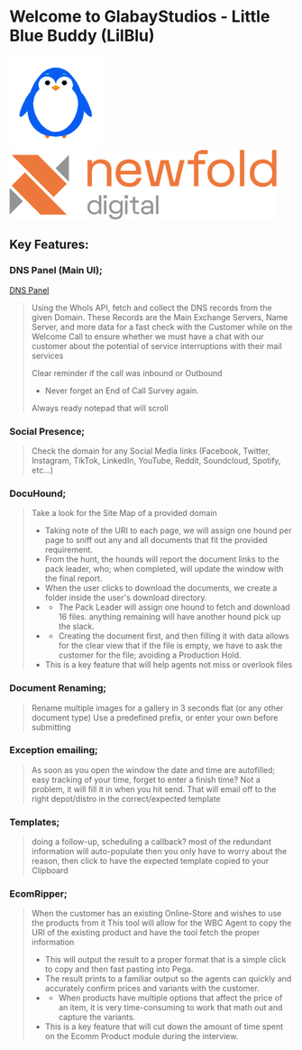 # Welcome to GlabayStudios - Little Blue Buddy (LilBlu)

<img height="164" src="lilblu-large.png" alt="Little Blue Buddy" width="164"/> <img alt="Newfold Digital" height="123" src="newfold-asset-logo.png" width="474"/>

## **Key Features:**

### DNS Panel (Main UI);
<a href="https://glabay.github.io/Little-Blue-Buddy-LilBlu/Details.md" target="_blank">DNS Panel</a>

> Using the WhoIs API, fetch and collect the DNS records from the given Domain.
> These Records are the Main Exchange Servers, Name Server, and more data for a fast check with the Customer while on the Welcome Call to ensure whether we must have a chat with our customer about the potential of service interruptions with their mail services
>
> Clear reminder if the call was inbound or Outbound
> - Never forget an End of Call Survey again.
>
> Always ready notepad that will scroll

### Social Presence;
> Check the domain for any Social Media links (Facebook, Twitter, Instagram, TikTok, LinkedIn, YouTube, Reddit, Soundcloud, Spotify, etc...)

### DocuHound;
> Take a look for the Site Map of a provided domain
> - Taking note of the URI to each page, we will assign one hound per page to sniff out any and all documents that fit the provided requirement.
> - From the hunt, the hounds will report the document links to the pack leader, who; when completed, will update the window with the final report.
> - When the user clicks to download the documents, we create a folder inside the user's download directory.
> - - The Pack Leader will assign one hound to fetch and download 16 files. anything remaining will have another hound pick up the slack.
> - - Creating the document first, and then filling it with data allows for the clear view that if the file is empty, we have to ask the customer for the file; avoiding a Production Hold.
> - This is a key feature that will help agents not miss or overlook files

### Document Renaming;
> Rename multiple images for a gallery in 3 seconds flat (or any other document type)
> Use a predefined prefix, or enter your own before submitting

### Exception emailing;
> As soon as you open the window the date and time are autofilled; easy tracking of your time, forget to enter a finish time? Not a problem, it will fill it in when you hit send. That will email off to the right depot/distro in the correct/expected template

### Templates;
> doing a follow-up, scheduling a callback? most of the redundant information will auto-populate then you only have to worry about the reason, then click to have the expected template copied to your Clipboard

### EcomRipper;
> When the customer has an existing Online-Store and wishes to use the products from it
> This tool will allow for the WBC Agent to copy the URI of the existing product and have the tool fetch the proper information
> - This will output the result to a proper format that is a simple click to copy and then fast pasting into Pega.
> - The result prints to a familiar output so the agents can quickly and accurately confirm prices and variants with the customer.
> - - When products have multiple options that affect the price of an item, it is very time-consuming to work that math out and capture the variants.
> - This is a key feature that will cut down the amount of time spent on the Ecomm Product module during the interview.
